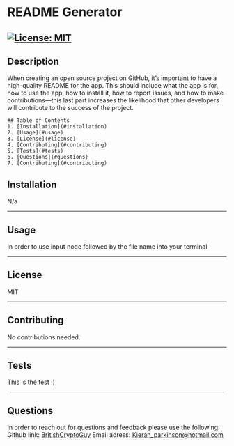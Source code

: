 
  # README Generator
  [![License: MIT ](https://img.shields.io/badge/License-MIT-yellow.svg)](https://opensource.org/licenses/MIT)
  ---


  ## Description 

  When creating an open source project on GitHub, it’s important to have a high-quality README for the app. This should include what the app is for, how to use the app, how to install it, how to report issues, and how to make contributions—this last part increases the likelihood that other developers will contribute to the success of the project. 

    ## Table of Contents
    1. [Installation](#installation)
    2. [Usage](#usage)
    3. [License](#license)
    4. [Contributing](#contributing) 
    5. [Tests](#tests) 
    6. [Questions](#questions) 
    7. [Contributing](#contributing) 


    
  ## Installation
  N/a

---

  ## Usage 
  In order to use input node followed by the file name into your terminal


---

  ## License 
  MIT


---

  ## Contributing <a name="contributing"></a>
  No contributions needed.


---

  ## Tests
  This is the test :)


---
  
  ## Questions
  In order to reach out for questions and feedback please use the following:
  Github link: [BritishCryptoGuy](https://github.com/BritishCryptoGuy)
  Email adress: Kieran_parkinson@hotmail.com

  